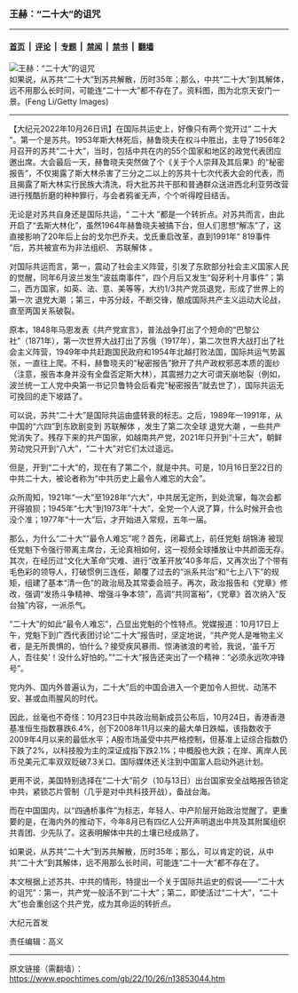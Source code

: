 ### 王赫：“二十大”的诅咒

---

#### [首页](../../../..?n13853044) &nbsp;|&nbsp; [评论](../../../../../epoch-comment?n13853044) &nbsp;|&nbsp; [专题](../../../../../epoch-special?n13853044) &nbsp;|&nbsp; [禁闻](../../../../../epoch-news?n13853044) &nbsp;|&nbsp; [禁书](../../../../../books?n13853044) &nbsp;|&nbsp; [翻墙](https://github.com/gfw-breaker/nogfw/blob/master/README.md?n13853044)


<div><img alt="王赫：“二十大”的诅咒" class="attachment-djy_600_400 size-djy_600_400 wp-post-image" src="https://i.epochtimes.com/assets/uploads/2022/10/id13853068-1310161022522320-.jpeg"/>
<div class="caption">
 如果说，从苏共“二十大”到苏共解散，历时35年；那么，中共“二十大”到其解体，远不用那么长时间，可能连“二十一大”都不存在了。资料图，图为北京天安门一景。(Feng Li/Getty Images)
</div></div><hr/><div class="post_content" id="artbody" itemprop="articleBody">
 <!-- article content begin -->
 <p>
  【大纪元2022年10月26日讯】在国际共运史上，好像只有两个党开过“
  <ok href="https://www.epochtimes.com/gb/tag/%E4%BA%8C%E5%8D%81%E5%A4%A7.html">
   二十大
  </ok>
  ”。第一个是苏共。1953年斯大林死后，赫鲁晓夫在权斗中胜出，主导了1956年2月召开的苏共“二十大”，当时，包括中共在内的55个国家和地区的政党代表团应邀出席。大会最后一天，赫鲁晓夫突然做了个《关于个人崇拜及其后果》的“秘密报告”，不仅揭露了斯大林杀害了三分之二以上的苏共十七次代表大会的代表，而且揭露了斯大林实行民族大清洗，将大批苏共干部和普通群众送进西北利亚劳改营进行残酷折磨的种种罪行，与会者鸦雀无声，个个听得瞠目结舌。
 </p>
 <p>
  无论是对苏共自身还是国际共运，“
  <ok href="https://www.epochtimes.com/gb/tag/%E4%BA%8C%E5%8D%81%E5%A4%A7.html">
   二十大
  </ok>
  ”都是一个转折点。对苏共而言，由此开启了“去斯大林化”，虽然1964年赫鲁晓夫被搞下台，但人们思想“解冻”了，这直接影响了20年后上台的戈尔巴乔夫。戈氏重启改革，直到1991年“
  <ok href="https://www.epochtimes.com/gb/tag/819%E4%BA%8B%E4%BB%B6.html">
   819事件
  </ok>
  ”后，苏共被宣布为非法组织、
  <ok href="https://www.epochtimes.com/gb/tag/%E8%8B%8F%E8%81%94%E8%A7%A3%E4%BD%93.html">
   苏联解体
  </ok>
  。
 </p>
 <p>
  对国际共运而言，第一，震动了社会主义阵营，引发了东欧部分社会主义国家人民的觉醒，同年6月波兰发生“波兹南事件”，四个月后又发生“匈牙利十月事件”；第二，西方国家，如英、法、意、美等等，大约1/3共产党员退党，形成了世界上的第一次
  <ok href="https://www.epochtimes.com/gb/tag/%E9%80%80%E5%85%9A%E5%A4%A7%E6%BD%AE.html">
   退党大潮
  </ok>
  ；第三，中苏分歧，不断交锋，酿成国际共产主义运动大论战，直至两国关系破裂。
 </p>
 <p>
  原本，1848年马恩发表《共产党宣言》，普法战争打出了个短命的“巴黎公社”（1871年），第一次世界大战打出了苏俄（1917年），第二次世界大战打出了社会主义阵营，1949年中共赶跑国民政府和1954年北越打败法国，国际共运气势嚣张，一直往上爬。不料，赫鲁晓夫的“秘密报告”掀开了共产政权邪恶本质的面纱（注意，报告本身并没有全盘否定斯大林），其震撼力之大可谓天崩地裂（例如，波兰统一工人党中央第一书记贝鲁特会后看完“秘密报告”就去世了），国际共运无可挽回的走下坡路了。
 </p>
 <p>
  可以说，苏共“二十大”是国际共运由盛转衰的标志。之后，1989年—1991年，从中国的“六四”到东欧剧变到
  <ok href="https://www.epochtimes.com/gb/tag/%E8%8B%8F%E8%81%94%E8%A7%A3%E4%BD%93.html">
   苏联解体
  </ok>
  ，发生了第二次全球
  <ok href="https://www.epochtimes.com/gb/tag/%E9%80%80%E5%85%9A%E5%A4%A7%E6%BD%AE.html">
   退党大潮
  </ok>
  ，一些共产党消失了。残存下来的共产国家，如越南共产党，2021年只开到“十三大”，朝鲜劳动党只开到“八大”，“二十大”对它们太过遥远。
 </p>
 <p>
  但是，开到“二十大”的，现在有了第二个，就是中共。可是，10月16日至22日的中共二十大，被论者称为“中共历史上最令人难忘的大会”。
 </p>
 <p>
  众所周知，1921年“一大”至1928年“六大”，中共居无定所，到处流窜，每次会都开得狼狈；1945年“七大”到1973年“十大”，全党一个人说了算，什么时候开会也没个准；1977年“十一大”后，才开始进入常规，五年一届。
 </p>
 <p>
  那么，为什么“二十大”“最令人难忘”呢？首先，闭幕式上，前任党魁
  <ok href="https://www.epochtimes.com/gb/tag/%E8%83%A1%E9%94%A6%E6%B6%9B.html">
   胡锦涛
  </ok>
  被现任党魁下令强行带离主席台，无论真相如何，这一视频全球播放让中共颜面无存。其次，在经历过“文化大革命”灾难、进行“改革开放”40多年后，又再次出了个带有毛色彩的领导人，打破惯例三连任，颠覆了过去的“派系共治”和“七上八下”的规矩，组建了基本“清一色”的政治局及其常委会班子。再次，政治报告和《党章》修改，强调“发扬斗争精神、增强斗争本领”，高调“共同富裕”，《党章》首次纳入“反台独”内容，一派杀气。
 </p>
 <p>
  “二十大”的如此“最令人难忘”，凸显出党魁的个性特点。党媒报道：10月17日上午，党魁下到广西代表团讨论“二十大”报告时，坚定地说，“共产党人是唯物主义者，是无所畏惧的，怕什么？接受疾风暴雨、惊涛骇浪的考验，我说，‘虽千万人，吾往矣’！没什么好怕的。”“二十大”报告还突出了一个精神：“必须永远吹冲锋号”。
 </p>
 <p>
  党内外、国内外普遍认为，二十大”后的中国会进入一个更加令人担忧、动荡不安、甚或血雨腥风的时代。
 </p>
 <p>
  因此，丝毫也不奇怪：10月23日中共政治局新成员公布后，10月24日，香港香港基准恒生指数暴跌6.4%，创下2008年11月以来的最大单日跌幅，该指数收于2009年4月以来的最低水平；A股市场虽受中共严格控制，但基准上证综合指数仍下跌了2%，以科技股为主的深证成指下跌2.1%；中概股也大跌；在岸、离岸人民币兑美元汇率双双贬破7.3关口。国际媒体还关注到中国富人启动外逃计划。
 </p>
 <p>
  更用不说，美国特别选择在“二十大”前夕（10与13日）出台国家安全战略报告锁定中共，紧锁芯片管制（几乎是对中共科技开战），备战台海。
 </p>
 <p>
  而在中国国内，以“四通桥事件”为标志，年轻人、中产阶层开始政治觉醒了。更重要的是，在海内外的推动下，今年8月已有四亿人公开声明退出中共及其附属组织共青团、少先队了。这表明解体中共的土壤已经成熟了。
 </p>
 <p>
  如果说，从苏共“二十大”到苏共解散，历时35年；那么，可以肯定的说，从中共“二十大”到其解体，远不用那么长时间，可能连“二十一大”都不存在了。
 </p>
 <p>
  本文根据上述苏共、中共的情形，特提出一个关于国际共运史的假说——“二十大的诅咒”：第一，共产党一般活不到“二十大”；第二，即使活过“二十大”，“二十大”也会重创这个共产党，成为其命运的转折点。
 </p>
 <p>
  大纪元首发
 </p>
 <p>
  责任编辑：高义
 </p>
 <!-- article content end -->
 <div id="below_article_ad">
 </div>
</div>


---

原文链接（需翻墙）：https://www.epochtimes.com/gb/22/10/26/n13853044.htm